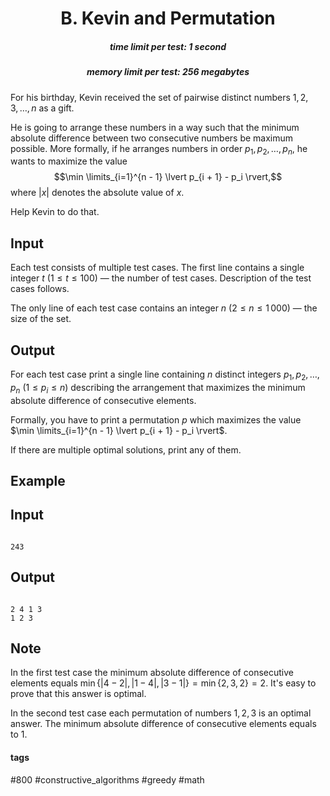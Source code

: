 <h1 style='text-align: center;'> B. Kevin and Permutation</h1>

<h5 style='text-align: center;'>time limit per test: 1 second</h5>
<h5 style='text-align: center;'>memory limit per test: 256 megabytes</h5>

For his birthday, Kevin received the set of pairwise distinct numbers $1, 2, 3, \ldots, n$ as a gift.

He is going to arrange these numbers in a way such that the minimum absolute difference between two consecutive numbers be maximum possible. More formally, if he arranges numbers in order $p_1, p_2, \ldots, p_n$, he wants to maximize the value $$\min \limits_{i=1}^{n - 1} \lvert p_{i + 1} - p_i \rvert,$$ where $|x|$ denotes the absolute value of $x$.

Help Kevin to do that.

## Input

Each test consists of multiple test cases. The first line contains a single integer $t$ ($1 \le t \le 100$) — the number of test cases. Description of the test cases follows.

The only line of each test case contains an integer $n$ ($2 \le n \leq 1\,000$) — the size of the set.

## Output

For each test case print a single line containing $n$ distinct integers $p_1, p_2, \ldots, p_n$ ($1 \le p_i \le n$) describing the arrangement that maximizes the minimum absolute difference of consecutive elements. 

Formally, you have to print a permutation $p$ which maximizes the value $\min \limits_{i=1}^{n - 1} \lvert p_{i + 1} - p_i \rvert$.

If there are multiple optimal solutions, print any of them.

## Example

## Input


```

243
```
## Output


```

2 4 1 3
1 2 3

```
## Note

In the first test case the minimum absolute difference of consecutive elements equals $\min \{\lvert 4 - 2 \rvert, \lvert 1 - 4 \rvert, \lvert 3 - 1 \rvert \} = \min \{2, 3, 2\} = 2$. It's easy to prove that this answer is optimal.

In the second test case each permutation of numbers $1, 2, 3$ is an optimal answer. The minimum absolute difference of consecutive elements equals to $1$.



#### tags 

#800 #constructive_algorithms #greedy #math 